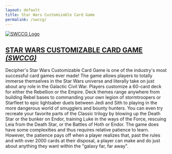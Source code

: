 ```yaml
---
layout: default
title: Star Wars Customizable Card Game
permalink: /swccg/
---
```


[![SWCCG Logo](https://res.starwarsccg.org/swccg_gold64.png)](https://www.starwarsccg.org/rules)

## [STAR WARS CUSTOMIZABLE CARD GAME *(SWCCG)*](https://www.starwarsccg.org/about-us/)

Decipher's Star Wars Customizable Card Game is one of the industry's most successful card games ever made! The game allows players to totally immerse themselves in the Star Wars universe and literally take on just about any role in the Galactic Civil War. Players customize a 60-card deck for either the Rebellion or the Empire. Deck themes range anywhere from building Rebel bases to commanding your own legion of stormtroopers or Starfleet to epic lightsaber duels between Jedi and Sith to playing in the more dangerous world of smugglers and bounty hunters. You can even try recreate your favorite parts of the Classic trilogy by blowing up the Death Star or the bunker on Endor, training Luke in the ways of the Force, rescuing Leia from the Death Star, or the Battles of Hoth or Endor. The game does have some complexities and thus requires relative patience to learn. However, the patience pays off when a player realizes that, past the rules and with over 2000 cards at their disposal, a player can make and do just about anything they want within the "galaxy far, far away".

